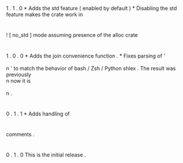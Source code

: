 #
1
.
1
.
0
*
Adds
the
std
feature
(
enabled
by
default
)
*
Disabling
the
std
feature
makes
the
crate
work
in
#
!
[
no_std
]
mode
assuming
presence
of
the
alloc
crate
#
1
.
0
.
0
*
Adds
the
join
convenience
function
.
*
Fixes
parsing
of
'
\
\
n
'
to
match
the
behavior
of
bash
/
Zsh
/
Python
shlex
.
The
result
was
previously
\
n
now
it
is
\
\
n
.
#
0
.
1
.
1
*
Adds
handling
of
#
comments
.
#
0
.
1
.
0
This
is
the
initial
release
.
